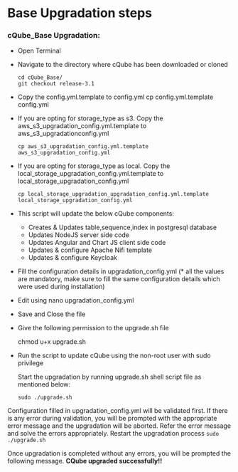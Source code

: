 # Base Upgradation steps

### cQube\_Base Upgradation:

* Open Terminal
* Navigate to the directory where cQube has been downloaded or cloned

  ```text
  cd cQube_Base/
  git checkout release-3.1
  ```

* Copy the config.yml.template to config.yml cp config.yml.template config.yml
* If you are opting for storage\_type as s3. Copy the aws\_s3\_upgradation\_config.yml.template to aws\_s3\_upgradationconfig.yml 

  ```text
  cp aws_s3_upgradation_config.yml.template aws_s3_upgradation_config.yml 

  ```

* If you are opting for storage\_type as local. Copy the local\_storage\_upgradation\_config.yml.template to local\_storage\_upgradation\_config.yml 

  ```text
  cp local_storage_upgradation_upgradation_config.yml.template local_storage_upgradation_config.yml
  ```

* This script will update the below cQube components:
  * Creates & Updates table,sequence,index in postgresql database
  * Updates NodeJS server side code
  * Updates Angular and Chart JS client side code
  * Updates & configure Apache Nifi template
  * Updates & configure Keycloak
* Fill the configuration details in upgradation\_config.yml \(\* all the values are mandatory, make sure to fill the same configuration details which were used during installation\)
* Edit using nano upgradation\_config.yml
* Save and Close the file
* Give the following permission to the upgrade.sh file

  chmod u+x upgrade.sh

* Run the script to update cQube using the non-root user with sudo privilege

  Start the upgradation by running upgrade.sh shell script file as mentioned below:

  ```text
  sudo ./upgrade.sh
  ```

Configuration filled in upgradation\_config.yml will be validated first. If there is any error during validation, you will be prompted with the appropriate error message and the upgradation will be aborted. Refer the error message and solve the errors appropriately. Restart the upgradation process `sudo ./upgrade.sh`

Once upgradation is completed without any errors, you will be prompted the following message.  **CQube upgraded successfully!!** 

